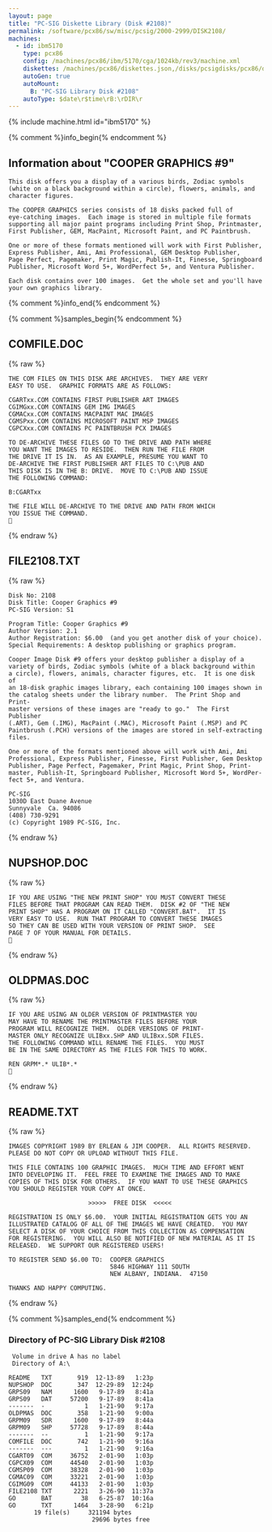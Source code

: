 ```yaml
---
layout: page
title: "PC-SIG Diskette Library (Disk #2108)"
permalink: /software/pcx86/sw/misc/pcsig/2000-2999/DISK2108/
machines:
  - id: ibm5170
    type: pcx86
    config: /machines/pcx86/ibm/5170/cga/1024kb/rev3/machine.xml
    diskettes: /machines/pcx86/diskettes.json,/disks/pcsigdisks/pcx86/diskettes.json
    autoGen: true
    autoMount:
      B: "PC-SIG Library Disk #2108"
    autoType: $date\r$time\rB:\rDIR\r
---
```


{% include machine.html id="ibm5170" %}

{% comment %}info_begin{% endcomment %}

## Information about "COOPER GRAPHICS #9"

    This disk offers you a display of a various birds, Zodiac symbols
    (white on a black background within a circle), flowers, animals, and
    character figures.
    
    The COOPER GRAPHICS series consists of 18 disks packed full of
    eye-catching images.  Each image is stored in multiple file formats
    supporting all major paint programs including Print Shop, Printmaster,
    First Publisher, GEM, MacPaint, Microsoft Paint, and PC Paintbrush.
    
    One or more of these formats mentioned will work with First Publisher,
    Express Publisher, Ami, Ami Professional, GEM Desktop Publisher,
    Page Perfect, Pagemaker, Print Magic, Publish-It, Finesse, Springboard
    Publisher, Microsoft Word 5+, WordPerfect 5+, and Ventura Publisher.
    
    Each disk contains over 100 images.  Get the whole set and you'll have
    your own graphics library.
{% comment %}info_end{% endcomment %}

{% comment %}samples_begin{% endcomment %}

## COMFILE.DOC

{% raw %}
```
THE COM FILES ON THIS DISK ARE ARCHIVES.  THEY ARE VERY
EASY TO USE.  GRAPHIC FORMATS ARE AS FOLLOWS:

CGARTxx.COM CONTAINS FIRST PUBLISHER ART IMAGES
CGIMGxx.COM CONTAINS GEM IMG IMAGES
CGMACxx.COM CONTAINS MACPAINT MAC IMAGES
CGMSPxx.COM CONTAINS MICROSOFT PAINT MSP IMAGES
CGPCXxx.COM CONTAINS PC PAINTBRUSH PCX IMAGES

TO DE-ARCHIVE THESE FILES GO TO THE DRIVE AND PATH WHERE 
YOU WANT THE IMAGES TO RESIDE.  THEN RUN THE FILE FROM 
THE DRIVE IT IS IN.  AS AN EXAMPLE, PRESUME YOU WANT TO 
DE-ARCHIVE THE FIRST PUBLISHER ART FILES TO C:\PUB AND
THIS DISK IS IN THE B: DRIVE.  MOVE TO C:\PUB AND ISSUE
THE FOLLOWING COMMAND:

B:CGARTxx

THE FILE WILL DE-ARCHIVE TO THE DRIVE AND PATH FROM WHICH
YOU ISSUE THE COMMAND.

```
{% endraw %}

## FILE2108.TXT

{% raw %}
```
Disk No: 2108                                                           
Disk Title: Cooper Graphics #9                                          
PC-SIG Version: S1                                                      
                                                                        
Program Title: Cooper Graphics #9                                       
Author Version: 2.1                                                     
Author Registration: $6.00  (and you get another disk of your choice).  
Special Requirements: A desktop publishing or graphics program.         
                                                                        
Cooper Image Disk #9 offers your desktop publisher a display of a       
variety of birds, Zodiac symbols (white of a black background within    
a circle), flowers, animals, character figures, etc.  It is one disk of 
an 18-disk graphic images library, each containing 100 images shown in  
the catalog sheets under the library number.  The Print Shop and Print- 
master versions of these images are "ready to go."  The First Publisher 
(.ART), Gem (.IMG), MacPaint (.MAC), Microsoft Paint (.MSP) and PC      
Paintbrush (.PCH) versions of the images are stored in self-extracting  
files.                                                                  
                                                                        
One or more of the formats mentioned above will work with Ami, Ami      
Professional, Express Publisher, Finesse, First Publisher, Gem Desktop  
Publisher, Page Perfect, Pagemaker, Print Magic, Print Shop, Print-     
master, Publish-It, Springboard Publisher, Microsoft Word 5+, WordPer-  
fect 5+, and Ventura.                                                   
                                                                        
PC-SIG                                                                  
1030D East Duane Avenue                                                 
Sunnyvale  Ca. 94086                                                    
(408) 730-9291                                                          
(c) Copyright 1989 PC-SIG, Inc.                                         
```
{% endraw %}

## NUPSHOP.DOC

{% raw %}
```
IF YOU ARE USING "THE NEW PRINT SHOP" YOU MUST CONVERT THESE 
FILES BEFORE THAT PROGRAM CAN READ THEM.  DISK #2 OF "THE NEW
PRINT SHOP" HAS A PROGRAM ON IT CALLED "CONVERT.BAT".  IT IS 
VERY EASY TO USE.  RUN THAT PROGRAM TO CONVERT THESE IMAGES 
SO THEY CAN BE USED WITH YOUR VERSION OF PRINT SHOP.  SEE
PAGE 7 OF YOUR MANUAL FOR DETAILS.

```
{% endraw %}

## OLDPMAS.DOC

{% raw %}
```
IF YOU ARE USING AN OLDER VERSION OF PRINTMASTER YOU 
MAY HAVE TO RENAME THE PRINTMASTER FILES BEFORE YOUR
PROGRAM WILL RECOGNIZE THEM.  OLDER VERSIONS OF PRINT-
MASTER ONLY RECOGNIZE ULIBxx.SHP AND ULIBxx.SDR FILES.
THE FOLLOWING COMMAND WILL RENAME THE FILES.  YOU MUST
BE IN THE SAME DIRECTORY AS THE FILES FOR THIS TO WORK.

REN GRPM*.* ULIB*.*

```
{% endraw %}

## README.TXT

{% raw %}
```
IMAGES COPYRIGHT 1989 BY ERLEAN & JIM COOPER.  ALL RIGHTS RESERVED.
PLEASE DO NOT COPY OR UPLOAD WITHOUT THIS FILE.

THIS FILE CONTAINS 100 GRAPHIC IMAGES.  MUCH TIME AND EFFORT WENT
INTO DEVELOPING IT.  FEEL FREE TO EXAMINE THE IMAGES AND TO MAKE
COPIES OF THIS DISK FOR OTHERS.  IF YOU WANT TO USE THESE GRAPHICS
YOU SHOULD REGISTER YOUR COPY AT ONCE.

                      >>>>>  FREE DISK  <<<<<

REGISTRATION IS ONLY $6.00.  YOUR INITIAL REGISTRATION GETS YOU AN
ILLUSTRATED CATALOG OF ALL OF THE IMAGES WE HAVE CREATED.  YOU MAY
SELECT A DISK OF YOUR CHOICE FROM THIS COLLECTION AS COMPENSATION 
FOR REGISTERING.  YOU WILL ALSO BE NOTIFIED OF NEW MATERIAL AS IT IS
RELEASED.  WE SUPPORT OUR REGISTERED USERS!

TO REGISTER SEND $6.00 TO:  COOPER GRAPHICS
                            5846 HIGHWAY 111 SOUTH
                            NEW ALBANY, INDIANA.  47150

THANKS AND HAPPY COMPUTING.
```
{% endraw %}

{% comment %}samples_end{% endcomment %}

### Directory of PC-SIG Library Disk #2108

     Volume in drive A has no label
     Directory of A:\

    README   TXT       919  12-13-89   1:23p
    NUPSHOP  DOC       347  12-29-89  12:24p
    GRPS09   NAM      1600   9-17-89   8:41a
    GRPS09   DAT     57200   9-17-89   8:41a
    -------  -           1   1-21-90   9:17a
    OLDPMAS  DOC       358   1-21-90   9:00a
    GRPM09   SDR      1600   9-17-89   8:44a
    GRPM09   SHP     57728   9-17-89   8:44a
    -------  --          1   1-21-90   9:17a
    COMFILE  DOC       742   1-21-90   9:16a
    -------  ---         1   1-21-90   9:16a
    CGART09  COM     36752   2-01-90   1:03p
    CGPCX09  COM     44540   2-01-90   1:03p
    CGMSP09  COM     38328   2-01-90   1:03p
    CGMAC09  COM     33221   2-01-90   1:03p
    CGIMG09  COM     44133   2-01-90   1:03p
    FILE2108 TXT      2221   3-26-90  11:37a
    GO       BAT        38   6-25-87  10:16a
    GO       TXT      1464   3-28-90   6:21p
           19 file(s)     321194 bytes
                           29696 bytes free
